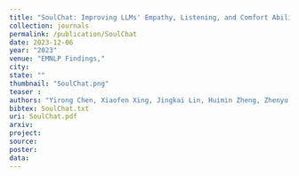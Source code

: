 ```yaml
---
title: "SoulChat: Improving LLMs' Empathy, Listening, and Comfort Abilities through Fine-tuning with Multi-turn Empathy Conversations"
collection: journals
permalink: /publication/SoulChat
date: 2023-12-06
year: "2023"
venue: "EMNLP Findings,"
city: 
state: ""
thumbnail: "SoulChat.png"
teaser : 
authors: "Yirong Chen, Xiaofen Xing, Jingkai Lin, Huimin Zheng, Zhenyu Wang, Qi Liu, Xiangmin Xu"
bibtex: SoulChat.txt
uri: SoulChat.pdf
arxiv: 
project: 
source: 
poster: 
data:
---
```

